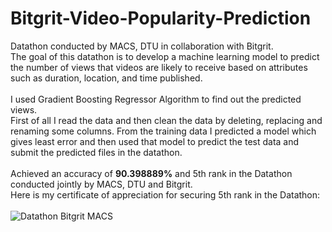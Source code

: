 # Bitgrit-Video-Popularity-Prediction
Datathon conducted by MACS, DTU in collaboration with Bitgrit.<br/>
The goal of this datathon is to develop a machine learning model to predict the number of views that videos are likely to receive based on attributes such as duration, location, and time published.
<br/>
<br/>
I used Gradient Boosting Regressor Algorithm to find out the predicted views.<br/>
First of all I read the data and then clean the data by deleting, replacing and renaming some columns. 
From the training data I predicted a model which gives least error and then used that model to predict the test data and submit the predicted files in the datathon.
<br/>
<br/>
Achieved an accuracy of **90.398889%** and 5th rank in the Datathon conducted jointly by MACS, DTU and Bitgrit.<br/>
Here is my certificate of appreciation for securing 5th rank in the Datathon:
<br/><br/>
![Datathon Bitgrit MACS](https://user-images.githubusercontent.com/63190833/116795074-eae95d00-aaef-11eb-9a98-ecdf87782c06.png)
